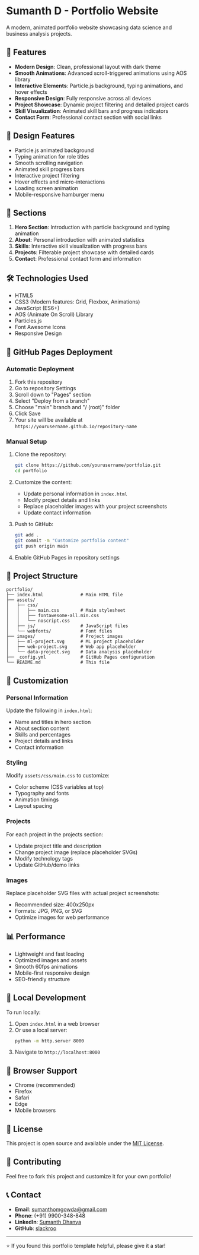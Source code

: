 # Sumanth D - Portfolio Website

A modern, animated portfolio website showcasing data science and business analysis projects.

## 🚀 Features

- **Modern Design**: Clean, professional layout with dark theme
- **Smooth Animations**: Advanced scroll-triggered animations using AOS library
- **Interactive Elements**: Particle.js background, typing animations, and hover effects
- **Responsive Design**: Fully responsive across all devices
- **Project Showcase**: Dynamic project filtering and detailed project cards
- **Skill Visualization**: Animated skill bars and progress indicators
- **Contact Form**: Professional contact section with social links

## 🎨 Design Features

- Particle.js animated background
- Typing animation for role titles
- Smooth scrolling navigation
- Animated skill progress bars
- Interactive project filtering
- Hover effects and micro-interactions
- Loading screen animation
- Mobile-responsive hamburger menu

## 📱 Sections

1. **Hero Section**: Introduction with particle background and typing animation
2. **About**: Personal introduction with animated statistics
3. **Skills**: Interactive skill visualization with progress bars
4. **Projects**: Filterable project showcase with detailed cards
5. **Contact**: Professional contact form and information

## 🛠️ Technologies Used

- HTML5
- CSS3 (Modern features: Grid, Flexbox, Animations)
- JavaScript (ES6+)
- AOS (Animate On Scroll) Library
- Particles.js
- Font Awesome Icons
- Responsive Design

## 🚀 GitHub Pages Deployment

### Automatic Deployment
1. Fork this repository
2. Go to repository Settings
3. Scroll down to "Pages" section
4. Select "Deploy from a branch"
5. Choose "main" branch and "/ (root)" folder
6. Click Save
7. Your site will be available at `https://yourusername.github.io/repository-name`

### Manual Setup
1. Clone the repository:
   ```bash
   git clone https://github.com/yourusername/portfolio.git
   cd portfolio
   ```

2. Customize the content:
   - Update personal information in `index.html`
   - Modify project details and links
   - Replace placeholder images with your project screenshots
   - Update contact information

3. Push to GitHub:
   ```bash
   git add .
   git commit -m "Customize portfolio content"
   git push origin main
   ```

4. Enable GitHub Pages in repository settings

## 📂 Project Structure

```
portfolio/
├── index.html              # Main HTML file
├── assets/
│   ├── css/
│   │   ├── main.css        # Main stylesheet
│   │   ├── fontawesome-all.min.css
│   │   └── noscript.css
│   ├── js/                 # JavaScript files
│   └── webfonts/           # Font files
├── images/                 # Project images
│   ├── ml-project.svg      # ML project placeholder
│   ├── web-project.svg     # Web app placeholder
│   └── data-project.svg    # Data analysis placeholder
├── _config.yml             # GitHub Pages configuration
└── README.md               # This file
```

## 🎯 Customization

### Personal Information
Update the following in `index.html`:
- Name and titles in hero section
- About section content
- Skills and percentages
- Project details and links
- Contact information

### Styling
Modify `assets/css/main.css` to customize:
- Color scheme (CSS variables at top)
- Typography and fonts
- Animation timings
- Layout spacing

### Projects
For each project in the projects section:
- Update project title and description
- Change project image (replace placeholder SVGs)
- Modify technology tags
- Update GitHub/demo links

### Images
Replace placeholder SVG files with actual project screenshots:
- Recommended size: 400x250px
- Formats: JPG, PNG, or SVG
- Optimize images for web performance

## 📊 Performance

- Lightweight and fast loading
- Optimized images and assets
- Smooth 60fps animations
- Mobile-first responsive design
- SEO-friendly structure

## 🔧 Local Development

To run locally:
1. Open `index.html` in a web browser
2. Or use a local server:
   ```bash
   python -m http.server 8000
   ```
3. Navigate to `http://localhost:8000`

## 📱 Browser Support

- Chrome (recommended)
- Firefox
- Safari
- Edge
- Mobile browsers

## 📄 License

This project is open source and available under the [MIT License](LICENSE).

## 🤝 Contributing

Feel free to fork this project and customize it for your own portfolio!

## 📞 Contact

- **Email**: sumanthomgowda@gmail.com
- **Phone**: (+91) 9900-348-848
- **LinkedIn**: [Sumanth Dhanya](https://www.linkedin.com/in/sumanth-dhanya-8790a180/)
- **GitHub**: [slackroo](https://github.com/slackroo)

---

⭐ If you found this portfolio template helpful, please give it a star!
